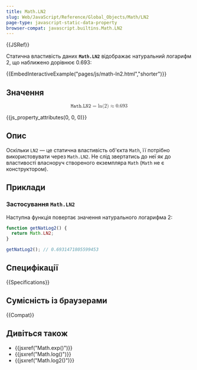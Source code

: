 ```yaml
---
title: Math.LN2
slug: Web/JavaScript/Reference/Global_Objects/Math/LN2
page-type: javascript-static-data-property
browser-compat: javascript.builtins.Math.LN2
---
```


{{JSRef}}

Статична властивість даних **`Math.LN2`** відображає натуральний логарифм 2, що наближено дорівнює 0.693:

{{EmbedInteractiveExample("pages/js/math-ln2.html","shorter")}}

## Значення

<math display="block"><semantics><mrow><mi>𝙼𝚊𝚝𝚑.𝙻𝙽𝟸</mi><mo>=</mo><mo lspace="0em" rspace="0em">ln</mo><mo stretchy="false">(</mo><mn>2</mn><mo stretchy="false">)</mo><mo>≈</mo><mn>0.693</mn></mrow><annotation encoding="TeX">\mathtt{\mi{Math.LN2}} = \ln(2) \approx 0.693</annotation></semantics></math>

{{js_property_attributes(0, 0, 0)}}

## Опис

Оскільки `LN2` — це статична властивість об'єкта `Math`, її потрібно використовувати через `Math.LN2`. Не слід звертатись до неї як до властивості власноруч створеного екземпляра `Math` (`Math` не є конструктором).

## Приклади

### Застосування `Math.LN2`

Наступна функція повертає значення натурального логарифма 2:

```js
function getNatLog2() {
  return Math.LN2;
}

getNatLog2(); // 0.6931471805599453
```

## Специфікації

{{Specifications}}

## Сумісність із браузерами

{{Compat}}

## Дивіться також

- {{jsxref("Math.exp()")}}
- {{jsxref("Math.log()")}}
- {{jsxref("Math.log2()")}}
